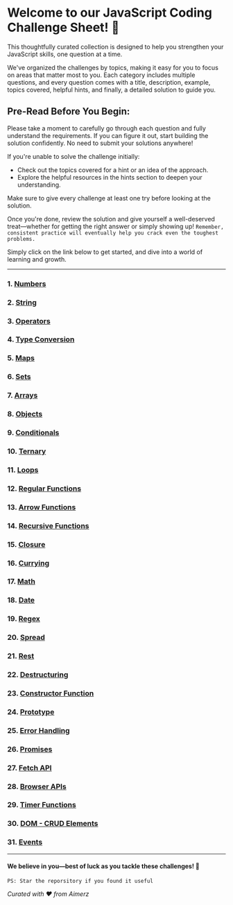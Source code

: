 # Welcome to our JavaScript Coding Challenge Sheet! 🎉 

This thoughtfully curated collection is designed to help you strengthen your JavaScript skills, one question at a time. 

We've organized the challenges by topics, making it easy for you to focus on areas that matter most to you. Each category includes multiple questions, and every question comes with a title, description, example, topics covered, helpful hints, and finally, a detailed solution to guide you. 


## Pre-Read Before You Begin:
Please take a moment to carefully go through each question and fully understand the requirements. If you can figure it out, start building the solution confidently. No need to submit your solutions anywhere!

If you're unable to solve the challenge initially:

- Check out the topics covered for a hint or an idea of the approach.
- Explore the helpful resources in the hints section to deepen your understanding.

Make sure to give every challenge at least one try before looking at the solution. 

Once you're done, review the solution and give yourself a well-deserved treat—whether for getting the right answer or simply showing up! `Remember, consistent practice will eventually help you crack even the toughest problems.`


Simply click on the link below to get started, and dive into a world of learning and growth.

---

### 1. [Numbers](/resources/Numbers/)
### 2. [String](/resources/String/)
### 3. [Operators](/resources/Operators/)
### 4. [Type Conversion](/resources/Type_Conversion/)
### 5. [Maps](/resources/Maps/)
### 6. [Sets](/resources/Sets/)
### 7. [Arrays](/resources/Array/)
### 8. [Objects](/resources/Objects/)
### 9. [Conditionals](/resources/Conditionals/)
### 10. [Ternary](/resources/Ternary/)
### 11. [Loops](/resources/Loops/)
### 12. [Regular Functions](/resources/Regular_Function/)
### 13. [Arrow Functions](/resources/Arrow_Functions/)
### 14. [Recursive Functions](/resources/Recursive_Functions/)
### 15. [Closure](/resources/Closure/)
### 16. [Currying](/resources/Currying/)
### 17. [Math](/resources/Math/)
### 18. [Date](/resources/Date/)
### 19. [Regex](/resources/RegEx/)
### 20. [Spread](/resources/Spread/)
### 21. [Rest](/resources/Rest_Parameter/)
### 22. [Destructuring](/resources/Destructuring/)
### 23. [Constructor Function](/resources/Constructor_Function/)
### 24. [Prototype](/resources/Prototype/)
### 25. [Error Handling](/resources/Error_Handling/)
### 26. [Promises](/resources/Promises/)
### 27. [Fetch API](/resources/Fetch_Api/)
### 28. [Browser APIs](/resources/Browser_API/)
### 29. [Timer Functions](/resources/Timer_Function/)
### 30. [DOM - CRUD Elements](/resources/DOM/)
### 31. [Events](/resources/Events/)

---

#### We believe in you—best of luck as you tackle these challenges! 🌟

`PS: Star the reporsitory if you found it useful`

_Curated with ❤️ from Aimerz_